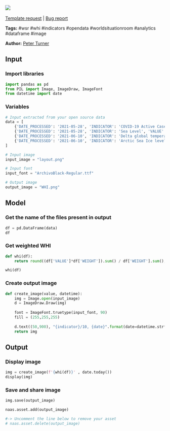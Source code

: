 <a href="https://app.naas.ai/user-redirect/naas/downloader?url=https://raw.githubusercontent.com/jupyter-naas/awesome-notebooks/master/WSR/WHI_Create_indicator.ipynb" target="_parent"><img src="https://naasai-public.s3.eu-west-3.amazonaws.com/open_in_naas.svg"/></a><br><br><a href="https://github.com/jupyter-naas/awesome-notebooks/issues/new?assignees=&labels=&template=template-request.md&title=Tool+-+Action+of+the+notebook+">Template request</a> | <a href="https://github.com/jupyter-naas/awesome-notebooks/issues/new?assignees=&labels=bug&template=bug_report.md&title=WSR+-+WHI+Create+indicator:+Error+short+description">Bug report</a>

**Tags:** #wsr #whi #indicators #opendata #worldsituationroom #analytics #dataframe #image

**Author:** [Peter Turner](https://www.linkedin.com/in/peter-turner-0839aa116/)

## Input

### Import libraries


```python
import pandas as pd
from PIL import Image, ImageDraw, ImageFont
from datetime import date
```

### Variables


```python
# Input extracted from your open source data
data = [
    {'DATE_PROCESSED': '2021-05-28', 'INDICATOR': 'COVID-19 Active Cases', 'VALUE': 0.21, 'WEIGHT': 4},
    {'DATE_PROCESSED': '2021-05-28', 'INDICATOR': 'Sea Level', 'VALUE': 4.951165245651996, 'WEIGHT': 2},
    {'DATE_PROCESSED': '2021-06-10', 'INDICATOR': 'Delta global temperature', 'VALUE': 4.9, 'WEIGHT': 4},
    {'DATE_PROCESSED': '2021-06-10', 'INDICATOR': 'Arctic Sea Ice level (million square km)', 'VALUE': 4.9, 'WEIGHT': 2}
]

# Input image
input_image = "layout.png"

# Input font
input_font = "ArchivoBlack-Regular.ttf"

# Output image
output_image = "WHI.png"
```

## Model

### Get the name of the files present in output


```python
df = pd.DataFrame(data)
df
```

### Get weighted WHI


```python
def whi(df):
    return round((df['VALUE']*df['WEIGHT']).sum() / df['WEIGHT'].sum(), 2)

whi(df)
```

### Create output image


```python
def create_image(value, datetime):
    img = Image.open(input_image)
    d = ImageDraw.Draw(img)
    
    font = ImageFont.truetype(input_font, 90)
    fill = (255,255,255)
    
    d.text((50,900), "{indicator}/10, {date}".format(date=datetime.strftime("%d/%m/%Y"), indicator=value), font=font, fill=fill)
    return img
```

## Output

### Display image


```python
img = create_image(f'{whi(df)}' , date.today())
display(img)
```

### Save and share image


```python
img.save(output_image)

naas.asset.add(output_image)

#-> Uncomment the line below to remove your asset
# naas.asset.delete(output_image)
```
